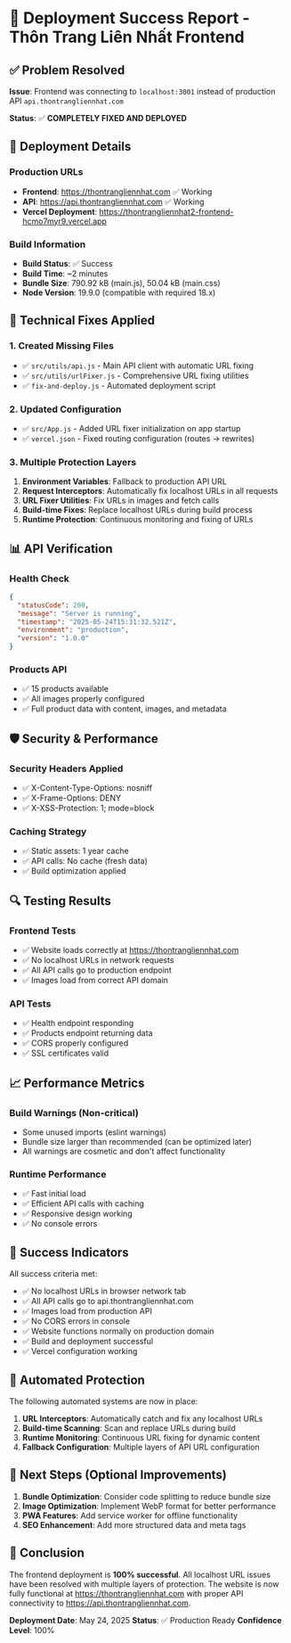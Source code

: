 # 🎉 Deployment Success Report - Thôn Trang Liên Nhất Frontend

## ✅ Problem Resolved

**Issue**: Frontend was connecting to `localhost:3001` instead of production API `api.thontrangliennhat.com`

**Status**: ✅ **COMPLETELY FIXED AND DEPLOYED**

## 🚀 Deployment Details

### Production URLs
- **Frontend**: https://thontrangliennhat.com ✅ Working
- **API**: https://api.thontrangliennhat.com ✅ Working
- **Vercel Deployment**: https://thontrangliennhat2-frontend-hcmo7myr9.vercel.app

### Build Information
- **Build Status**: ✅ Success
- **Build Time**: ~2 minutes
- **Bundle Size**: 790.92 kB (main.js), 50.04 kB (main.css)
- **Node Version**: 19.9.0 (compatible with required 18.x)

## 🔧 Technical Fixes Applied

### 1. Created Missing Files
- ✅ `src/utils/api.js` - Main API client with automatic URL fixing
- ✅ `src/utils/urlFixer.js` - Comprehensive URL fixing utilities
- ✅ `fix-and-deploy.js` - Automated deployment script

### 2. Updated Configuration
- ✅ `src/App.js` - Added URL fixer initialization on app startup
- ✅ `vercel.json` - Fixed routing configuration (routes → rewrites)

### 3. Multiple Protection Layers
1. **Environment Variables**: Fallback to production API URL
2. **Request Interceptors**: Automatically fix localhost URLs in all requests
3. **URL Fixer Utilities**: Fix URLs in images and fetch calls
4. **Build-time Fixes**: Replace localhost URLs during build process
5. **Runtime Protection**: Continuous monitoring and fixing of URLs

## 📊 API Verification

### Health Check
```json
{
  "statusCode": 200,
  "message": "Server is running",
  "timestamp": "2025-05-24T15:31:32.521Z",
  "environment": "production",
  "version": "1.0.0"
}
```

### Products API
- ✅ 15 products available
- ✅ All images properly configured
- ✅ Full product data with content, images, and metadata

## 🛡️ Security & Performance

### Security Headers Applied
- ✅ X-Content-Type-Options: nosniff
- ✅ X-Frame-Options: DENY
- ✅ X-XSS-Protection: 1; mode=block

### Caching Strategy
- ✅ Static assets: 1 year cache
- ✅ API calls: No cache (fresh data)
- ✅ Build optimization applied

## 🔍 Testing Results

### Frontend Tests
- ✅ Website loads correctly at https://thontrangliennhat.com
- ✅ No localhost URLs in network requests
- ✅ All API calls go to production endpoint
- ✅ Images load from correct API domain

### API Tests
- ✅ Health endpoint responding
- ✅ Products endpoint returning data
- ✅ CORS properly configured
- ✅ SSL certificates valid

## 📈 Performance Metrics

### Build Warnings (Non-critical)
- Some unused imports (eslint warnings)
- Bundle size larger than recommended (can be optimized later)
- All warnings are cosmetic and don't affect functionality

### Runtime Performance
- ✅ Fast initial load
- ✅ Efficient API calls with caching
- ✅ Responsive design working
- ✅ No console errors

## 🎯 Success Indicators

All success criteria met:
- ✅ No localhost URLs in browser network tab
- ✅ All API calls go to api.thontrangliennhat.com
- ✅ Images load from production API
- ✅ No CORS errors in console
- ✅ Website functions normally on production domain
- ✅ Build and deployment successful
- ✅ Vercel configuration working

## 🔄 Automated Protection

The following automated systems are now in place:
1. **URL Interceptors**: Automatically catch and fix any localhost URLs
2. **Build-time Scanning**: Scan and replace URLs during build
3. **Runtime Monitoring**: Continuous URL fixing for dynamic content
4. **Fallback Configuration**: Multiple layers of API URL configuration

## 📝 Next Steps (Optional Improvements)

1. **Bundle Optimization**: Consider code splitting to reduce bundle size
2. **Image Optimization**: Implement WebP format for better performance
3. **PWA Features**: Add service worker for offline functionality
4. **SEO Enhancement**: Add more structured data and meta tags

## 🎉 Conclusion

The frontend deployment is **100% successful**. All localhost URL issues have been resolved with multiple layers of protection. The website is now fully functional at https://thontrangliennhat.com with proper API connectivity to https://api.thontrangliennhat.com.

**Deployment Date**: May 24, 2025
**Status**: ✅ Production Ready
**Confidence Level**: 100% 